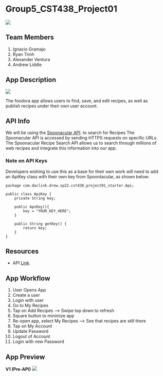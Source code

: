 # Group5_CST438_Project01
![](https://i.ibb.co/hLM7CSn/fcode.png)
## Team Members

1. Ignacio Gramajo
2. Ryan Trinh
3. Alexander Ventura
4. Andrew Liddle

## App Description
![](https://i.ibb.co/8g7Y9HW/foodora-bw-sm.jpg)

The foodora app allows users to find, save, and edit recipes, as well as publish recipes under their own user account.
## API Info

We will be using the [Spoonacular API](https://spoonacular.com/food-api). to search for Recipes
The Spoonacular API is accessed by sending HTTPS requests on specific URLs. The Spoonacular Recipe Search API allows us to search through millions of web recipes and integrate this information into our app.

### Note on API Keys
Developers wishing to use this as a base for their own work will need to add an ApiKey class with their own key from Spoontacular, as shown below:
```
package com.daclink.drew.sp22.cst438_project01_starter.Api;

public class ApiKey {
    private String key;

    public ApiKey(){
        key = "YOUR_KEY_HERE";
    }

    public String getKey() {
        return key;
    }
}
```
## Resources 
- API [Link](https://spoonacular.com/food-api/docs).

## App Workflow
1. User Opens App
2. Create a user
3. Login with user
4. Go to My Recipes
5. Tap on Add Recipes --> Swipe top down to refresh
6. Square button to minimize app
7. Re-open app, select My Recipes --> See that recipes are still there
8. Tap on My Account
9. Update Password
10. Logout of Account
11. Login with new Password

## App Preview
**V1 (Pre-API)**
![](https://user-images.githubusercontent.com/10646650/154596100-b9e37e58-7bcc-4b31-b434-c6467b1d46c7.png)

